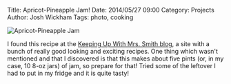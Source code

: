 ﻿Title: Apricot-Pineapple Jam!
Date: 2014/05/27 09:00
Category: Projects
Author: Josh Wickham
Tags: photo, cooking

![Apricot-Pineapple Jam]({filename}/images/photo1.jpg)

I found this recipe at the [Keeping Up With Mrs. Smith blog](http://keepingupwithmrssmith.com/jams-jellies/old-fashioned-apricot-pineapple-jam/), a site with a bunch of really good looking and exciting recipes. One thing which wasn't mentioned and that I discovered is that this makes about five pints (or, in my case, 10 8-oz jars) of jam, so prepare for that! Tried some of the leftover I had to put in my fridge and it is quite tasty!
